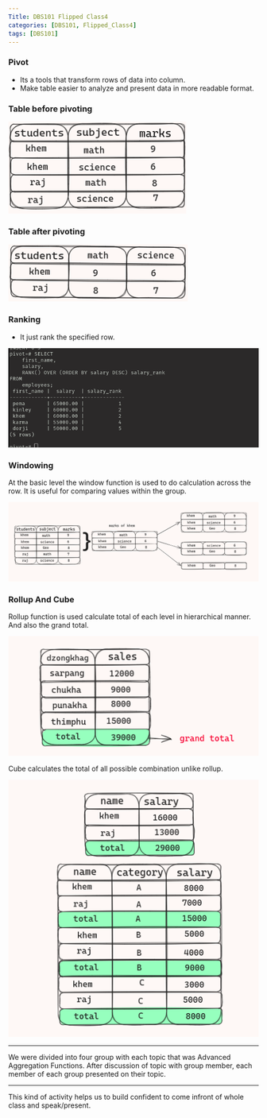 ```yaml
---
Title: DBS101 Flipped Class4
categories: [DBS101, Flipped_Class4]
tags: [DBS101]
---
```


### Pivot 
* Its a tools that transform rows of data into column.
* Make table easier to analyze and present data in more readable format.

### Table before pivoting

![alt text](../assets/img/unpivot.png)

### Table after pivoting

![table after pivoting](../assets/img/pivot.png)

### Ranking

* It just rank the specified row.

![rank table](../assets/img/rank.png)

### Windowing
At the basic level the window function is used to do calculation across the row. It is useful for comparing values within the group.

![rank table](../assets/img/window.png)

### Rollup And Cube

Rollup function is used calculate total of each level in hierarchical manner. And also the grand total.

![rank table](../assets/img/rollup.png)

Cube calculates the total of all possible combination unlike rollup.

![rank table](../assets/img/cube.png)

---

We were divided into four group with each topic that was Advanced Aggregation Functions. After discussion of topic with group member, each member of each group presented on their topic. 

---

This kind of activity helps us to build confident to come infront of whole class and speak/present.